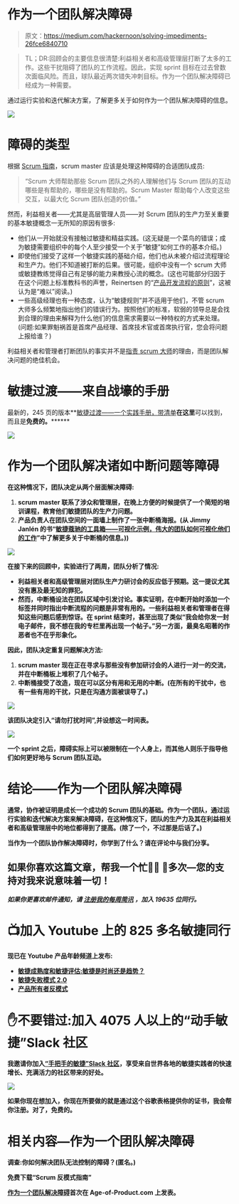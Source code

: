 # 作为一个团队解决障碍

> 原文：<https://medium.com/hackernoon/solving-impediments-26fce6840710>

> TL；DR:回顾会的主要信息很清楚:利益相关者和高级管理层打断了太多的工作。这些干扰阻碍了团队的工作流程。因此，实现 sprint 目标在过去曾数次面临风险。而且，球队最近两次错失冲刺目标。作为一个团队解决障碍已经成为一种需要。

通过运行实验和迭代解决方案，了解更多关于如何作为一个团队解决障碍的信息。

![](img/6c3809bfbb36154b9fd6edea810692ec.png)

# 障碍的类型

根据 [Scrum 指南](https://www.scrumguides.org/scrum-guide.html#team-sm)，scrum master 应该是处理这种障碍的合适团队成员:

> “Scrum 大师帮助那些 Scrum 团队之外的人理解他们与 Scrum 团队的互动哪些是有帮助的，哪些是没有帮助的。Scrum Master 帮助每个人改变这些交互，以最大化 Scrum 团队创造的价值。”

然而，利益相关者——尤其是高层管理人员——对 Scrum 团队的生产力至关重要的基本敏捷概念一无所知的原因有很多:

*   他们从一开始就没有接触过敏捷和精益实践。(这无疑是一个菜鸟的错误；成为敏捷需要组织中的每个人至少接受一个关于“敏捷”如何工作的基本介绍。)
*   即使他们接受了这样一个敏捷实践的基础介绍，他们也从未被介绍过流程理论和生产力。他们不知道被打断的后果。很可能，组织中没有一个 scrum 大师或敏捷教练觉得自己有足够的能力来教授心流的概念。(这也可能部分归因于在这个问题上标准教科书的声誉，Reinertsen 的“[产品开发流程的原则](https://www.amazon.de/Principles-Product-Development-Flow-Generation/dp/1935401009)”，这被认为是“难以”阅读。)
*   一些高级经理也有一种态度，认为“敏捷规则”并不适用于他们，不管 scrum 大师多么频繁地指出他们的错误行为。按照他们的标准，软弱的领导总是会找到合理的理由来解释为什么他们的信息需求需要以一种特权的方式来处理。(问题:如果罪魁祸首是首席产品经理、首席技术官或首席执行官，您会将问题上报给谁？)

利益相关者和管理者打断团队的事实并不是[指责 scrum 大师](https://age-of-product.com/scrum-mom/)的理由，而是团队解决问题的绝佳机会。

# 敏捷过渡——来自战壕的手册

最新的，245 页的版本**[敏捷过渡——一个实践手册，带清单](https://age-of-product.com/download-agile-transition-hands-guide-trenches/)**在这里**可以找到，而且是**免费的。********

****[![](img/6d26731c877c12ae906546062e2fc7a8.png)](https://age-of-product.com/download-agile-transition-hands-guide-trenches/)****

# ****作为一个团队解决诸如中断问题等障碍****

****在这种情况下，团队决定从两个层面解决障碍:****

1.  ****scrum master 联系了涉众和管理层，在晚上方便的时候提供了一个简短的培训课程，教育他们敏捷团队的生产力问题。****
2.  ****产品负责人在团队空间的一面墙上制作了一张中断桶海报。(从 Jimmy Janlén 的书“[敏捷蔻驰的工具箱——可视化示例，伟大的团队如何可视化他们的工作](https://www.amazon.de/Toolbox-Agile-Coach-Visualization-visualize/dp/9188063011/ref=sr_1_1)”中了解更多关于中断桶的信息。))****

****![](img/f80554d197b177cbc11f459791264b2f.png)****

****在接下来的回顾中，实验进行了两周，团队分析了情况:****

*   ****利益相关者和高级管理层对团队生产力研讨会的反应低于预期。这一提议尤其没有惠及最无知的罪犯。****
*   ****然而，中断桶设法在团队区域中引发讨论。事实证明，在中断开始时添加一个标签并同时指出中断流程的问题是非常有用的。一些利益相关者和管理者在得知这些问题后感到惊讶。在 sprint 结束时，甚至出现了类似“我会给你发一封电子邮件，我不想在我的专栏里再出现一个帖子。”另一方面，最臭名昭著的作恶者也不在乎形象化。****

****因此，团队决定重复问题解决方法:****

1.  ****scrum master 现在正在寻求与那些没有参加研讨会的人进行一对一的交流，并在中断桶板上堆积了几个帖子。****
2.  ****中断桶接受了改造，现在可以区分有用和无用的中断。(在所有的干扰中，也有一些有用的干扰，只是在沟通方面被误导了。)****

****![](img/fd958995557d8ecc9892b2a2de2eba67.png)****

****该团队决定引入“请勿打扰时间”,并设想这一时间表。****

****![](img/e29a322c9a8ce6ec493fa100a44cfde6.png)****

****一个 sprint 之后，障碍实际上可以被限制在一个人身上，而其他人则乐于指导他们如何更好地与 Scrum 团队互动。****

# ****结论——作为一个团队解决障碍****

****通常，协作被证明是成长一个成功的 Scrum 团队的基础。作为一个团队，通过运行实验和迭代解决方案来解决障碍，在这种情况下，团队的生产力及其在利益相关者和高级管理层中的地位都得到了提高。(除了一个，不过那是后话了。)****

****当作为一个团队协作解决障碍时，你学到了什么？请在评论中与我们分享。****

## ****如果你喜欢这篇文章，帮我一个忙👏👏 👏多次—您的支持对我来说意味着一切！****

*******如果你更喜欢邮件通知，请*** [***注册我的每周简讯***](https://age-of-product.com/subscribe/?ref=Food4ThoughtMedium) ***，加入 19635 位同行。*******

# ****📺加入 Youtube 上的 825 多名敏捷同行****

****现已在 Youtube 产品年龄频道上发布:****

*   ****[敏捷成熟度和敏捷评估:敏捷是时尚还是趋势？](https://www.youtube.com/watch?v=XtESMQ2wcm8)****
*   ****[敏捷失败模式 2.0](https://www.youtube.com/watch?v=-RXQLVhIuJg&t=6s)****
*   ****[产品所有者反模式](https://www.youtube.com/watch?v=VnopIzbRJ8k&t=12s)****

# ****✋不要错过:加入 4075 人以上的“动手敏捷”Slack 社区****

****我邀请你加入[“手把手的敏捷”Slack 社区](https://goo.gl/forms/LObbRtSF9vvxN3CL2)，享受来自世界各地的敏捷实践者的快速增长、充满活力的社区带来的好处。****

****![](img/437ebdac7e1da77e570f0f166a322199.png)****

****如果你现在想加入，你现在所要做的就是通过这个谷歌表格提供你的证书，我会帮你注册。对了，**免费的。******

# ****相关内容—作为一个团队解决障碍****

****调查:你如何解决团队无法控制的障碍？(匿名。)****

****免费下载“Scrum 反模式指南”****

****[作为一个团队解决障碍](https://age-of-product.com/solving-impediments/)首次在 Age-of-Product.com 上发表。****